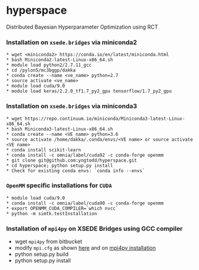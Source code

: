 # hyperspace
Distributed Bayesian Hyperparameter Optimization using RCT 


### Installation on `xsede.bridges` via miniconda2

```
* wget <miniconda2> https://conda.io/en/latest/miniconda.html 
* bash Miniconda2-latest-Linux-x86_64.sh
* module load python2/2.7.11_gcc
* cd /pylon5/mc3bggp/dakka
* conda create --name <ve_name> python=2.7 
* source activate <ve_name>
* module load cuda/9.0
* module load keras/2.2.0_tf1.7_py2_gpu tensorflow/1.7_py2_gpu
```

### Installation on `xsede.bridges` via miniconda3

```
* wget https://repo.continuum.io/miniconda/Miniconda3-latest-Linux-x86_64.sh
* bash Miniconda3-latest-Linux-x86_64.sh
* conda create --name <VE name> python=3.6
* source activate /home/dakka/.conda/envs/<VE name> or source activate <VE name>
* conda install scikit-learn
* conda install -c omnia/label/cuda92 -c conda-forge openmm
* git clone git@github.com:yngtodd/hyperspace.git
* cd hyperspace; python setup.py install 
* Check for existing conda envs: `conda info --envs`
```

### `OpenMM` specific installations for `CUDA`

```
* module load cuda/9.0
* conda install -c omnia/label/cuda90 -c conda-forge openmm
* export OPENMM_CUDA_COMPILER=`which nvcc`
* python -m simtk.testInstallation
```



### Installation of `mpi4py` on XSEDE Bridges using GCC compiler 

* wget `mpi4py` from bitbucket
* modify `mpi.cfg` as shown [here](https://github.com/jdakka/hyperspace-RCT/hyperspace_workload) and on [mpi4py installation](https://mpi4py.readthedocs.io/en/stable/install.html#using-pip-or-easy-install)
* python setup.py build
* python setup.py install
